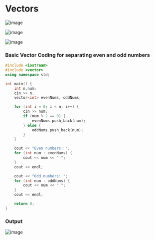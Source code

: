 # Vectors

![image](https://github.com/YasaswiniDesai/c-Vector/assets/92711164/ee191c86-6fa8-4ade-bcaa-b59b9ffd0d15)


![image](https://github.com/YasaswiniDesai/c-Vector/assets/92711164/452370db-ae4f-4c79-b033-37f972001ef1)

![image](https://github.com/YasaswiniDesai/c-Vector/assets/92711164/69eaf756-33bb-4c98-b8d7-3f0774551948)

### Basic Vector Coding for separating even and odd numbers
```cpp
#include <iostream>
#include <vector>
using namespace std;

int main() {
    int n,num;
    cin >> n;
    vector<int> evenNums, oddNums;

    for (int i = 0; i < n; i++) {
        cin >> num;
        if (num % 2 == 0) {
            evenNums.push_back(num);
        } else {
            oddNums.push_back(num);
        }
    }

    cout << "Even numbers: ";
    for (int num : evenNums) {
        cout << num << " ";
    }
    cout << endl;

    cout << "Odd numbers: ";
    for (int num : oddNums) {
        cout << num << " ";
    }
    cout << endl;

    return 0;
}
```
### Output

![image](https://github.com/YasaswiniDesai/c-Vector/assets/92711164/3505d01c-aa7d-4911-8255-6c68edb9dbc2)
